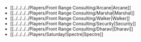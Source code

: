 - [[../../../../Players/Front Range Consulting/Arcane|Arcane]]
- [[../../../../Players/Front Range Consulting/Marshal|Marshal]]
- [[../../../../Players/Front Range Consulting/Walker|Walker]]
- [[../../../../Players/Front Range Consulting/Security|Security]]
- [[../../../../Players/Front Range Consulting/Dharavi|Dharavi]]
- [[../../../../Players/Saturday/Spectre|Spectre]]
